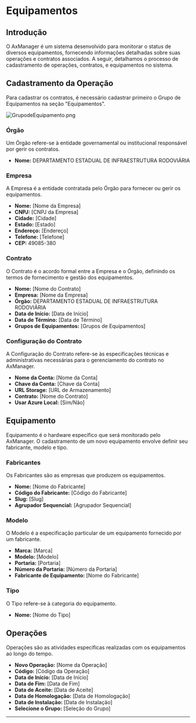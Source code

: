 # Equipamentos

## Introdução

O AxManager é um sistema desenvolvido para monitorar o status de diversos equipamentos, fornecendo informações detalhadas sobre suas operações e contratos associados. A seguir, detalhamos o processo de cadastramento de operações, contratos, e equipamentos no sistema.

## Cadastramento da Operação

Para cadastrar os contratos, é necessário cadastrar primeiro o Grupo de Equipamentos na seção "Equipamentos".

![GrupodeEquipamento.png](GrupodeEquipamento.png)

### Órgão

Um Órgão refere-se à entidade governamental ou institucional responsável por gerir os contratos.

- **Nome:** DEPARTAMENTO ESTADUAL DE INFRAESTRUTURA RODOVIÁRIA

### Empresa

A Empresa é a entidade contratada pelo Órgão para fornecer ou gerir os equipamentos.

- **Nome:** [Nome da Empresa]
- **CNPJ:** [CNPJ da Empresa]
- **Cidade:** [Cidade]
- **Estado:** [Estado]
- **Endereço:** [Endereço]
- **Telefone:** [Telefone]
- **CEP:** 49085-380

### Contrato

O Contrato é o acordo formal entre a Empresa e o Órgão, definindo os termos de fornecimento e gestão dos equipamentos.

- **Nome:** [Nome do Contrato]
- **Empresa:** [Nome da Empresa]
- **Órgão:** DEPARTAMENTO ESTADUAL DE INFRAESTRUTURA RODOVIÁRIA
- **Data de Início:** [Data de Início]
- **Data de Término:** [Data de Término]
- **Grupos de Equipamentos:** [Grupos de Equipamentos]

### Configuração do Contrato

A Configuração do Contrato refere-se às especificações técnicas e administrativas necessárias para o gerenciamento do contrato no AxManager.

- **Nome da Conta:** [Nome da Conta]
- **Chave da Conta:** [Chave da Conta]
- **URL Storage:** [URL de Armazenamento]
- **Contrato:** [Nome do Contrato]
- **Usar Azure Local:** [Sim/Não]

## Equipamento

Equipamento é o hardware específico que será monitorado pelo AxManager. O cadastramento de um novo equipamento envolve definir seu fabricante, modelo e tipo.

### Fabricantes

Os Fabricantes são as empresas que produzem os equipamentos.

- **Nome:** [Nome do Fabricante]
- **Código do Fabricante:** [Código do Fabricante]
- **Slug:** [Slug]
- **Agrupador Sequencial:** [Agrupador Sequencial]

### Modelo

O Modelo é a especificação particular de um equipamento fornecido por um fabricante.

- **Marca:** [Marca]
- **Modelo:** [Modelo]
- **Portaria:** [Portaria]
- **Número da Portaria:** [Número da Portaria]
- **Fabricante de Equipamento:** [Nome do Fabricante]

### Tipo

O Tipo refere-se à categoria do equipamento.

- **Nome:** [Nome do Tipo]

## Operações

Operações são as atividades específicas realizadas com os equipamentos ao longo do tempo.

- **Novo Operação:** [Nome da Operação]
- **Código:** [Código da Operação]
- **Data de Início:** [Data de Início]
- **Data de Fim:** [Data de Fim]
- **Data de Aceite:** [Data de Aceite]
- **Data de Homologação:** [Data de Homologação]
- **Data de Instalação:** [Data de Instalação]
- **Selecione o Grupo:** [Seleção do Grupo]

---
